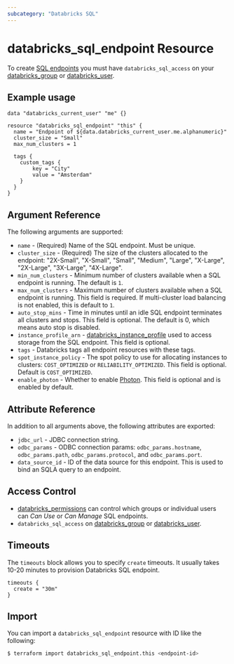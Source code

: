 ```yaml
---
subcategory: "Databricks SQL"
---
```

# databricks_sql_endpoint Resource

To create [SQL endpoints](https://docs.databricks.com/sql/get-started/concepts.html) you must have `databricks_sql_access` on your [databricks_group](group.md#databricks_sql_access) or [databricks_user](user.md#databricks_sql_access).

## Example usage

```hcl
data "databricks_current_user" "me" {}

resource "databricks_sql_endpoint" "this" {
  name = "Endpoint of ${data.databricks_current_user.me.alphanumeric}"
  cluster_size = "Small"
  max_num_clusters = 1

  tags {
    custom_tags {
        key = "City"
        value = "Amsterdam"
    }
  }
}
```

## Argument Reference

The following arguments are supported:

* `name` - (Required) Name of the SQL endpoint. Must be unique.
* `cluster_size` - (Required) The size of the clusters allocated to the endpoint: "2X-Small", "X-Small", "Small", "Medium", "Large", "X-Large", "2X-Large", "3X-Large", "4X-Large".
* `min_num_clusters` - Minimum number of clusters available when a SQL endpoint is running. The default is `1`.
* `max_num_clusters` - Maximum number of clusters available when a SQL endpoint is running. This field is required. If multi-cluster load balancing is not enabled, this is default to `1`.
* `auto_stop_mins` - Time in minutes until an idle SQL endpoint terminates all clusters and stops. This field is optional. The default is 0, which means auto stop is disabled.
* `instance_profile_arn` - [databricks_instance_profile](instance_profile.md) used to access storage from the SQL endpoint. This field is optional.
* `tags` - Databricks tags all endpoint resources with these tags.
* `spot_instance_policy` - The spot policy to use for allocating instances to clusters: `COST_OPTIMIZED` or `RELIABILITY_OPTIMIZED`. This field is optional. Default is `COST_OPTIMIZED`.
* `enable_photon` - Whether to enable [Photon](https://databricks.com/product/delta-engine). This field is optional and is enabled by default.

## Attribute Reference

In addition to all arguments above, the following attributes are exported:

* `jdbc_url` - JDBC connection string.
* `odbc_params` - ODBC connection params: `odbc_params.hostname`, `odbc_params.path`, `odbc_params.protocol`, and `odbc_params.port`.
* `data_source_id` - ID of the data source for this endpoint. This is used to bind an SQLA query to an endpoint.

## Access Control

* [databricks_permissions](permissions.md#Job-Endpoint-usage) can control which groups or individual users can *Can Use* or *Can Manage* SQL endpoints.
* `databricks_sql_access` on [databricks_group](group.md#databricks_sql_access) or [databricks_user](user.md#databricks_sql_access).

## Timeouts

The `timeouts` block allows you to specify `create` timeouts. It usually takes 10-20 minutes to provision Databricks SQL endpoint.

```hcl
timeouts {
  create = "30m"
}
```

## Import

You can import a `databricks_sql_endpoint` resource with ID like the following:

```bash
$ terraform import databricks_sql_endpoint.this <endpoint-id>
```
